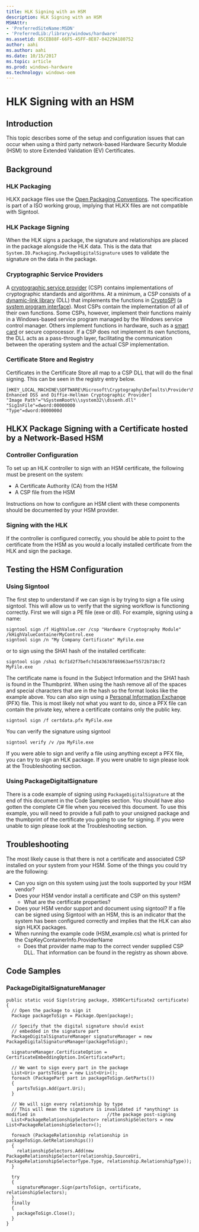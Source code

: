 ```yaml
---
title: HLK Signing with an HSM
description: HLK Signing with an HSM
MSHAttr:
- 'PreferredSiteName:MSDN'
- 'PreferredLib:/library/windows/hardware'
ms.assetid: 85CEB88F-66F5-45FF-8E87-04229A180752
author: aahi
ms.author: aahi
ms.date: 10/15/2017
ms.topic: article
ms.prod: windows-hardware
ms.technology: windows-oem
---
```


# HLK Signing with an HSM


## <span id="Introduction"></span><span id="introduction"></span><span id="INTRODUCTION"></span>Introduction


This topic describes some of the setup and configuration issues that can occur when using a third party network-based Hardware Security Module (HSM) to store Extended Validation (EV) Certificates.

## <span id="Background"></span><span id="background"></span><span id="BACKGROUND"></span>Background


### <span id="HLK_Packaging"></span><span id="hlk_packaging"></span><span id="HLK_PACKAGING"></span>HLK Packaging

HLKX package files use the [Open Packaging Conventions](https://en.wikipedia.org/wiki/Open_Packaging_Conventions). The specification is part of a ISO working group, implying that HLKX files are not compatible with Signtool.

### <span id="HLK_Package_Signing"></span><span id="hlk_package_signing"></span><span id="HLK_PACKAGE_SIGNING"></span>HLK Package Signing

When the HLK signs a package, the signature and relationships are placed in the package alongside the HLK data. This is the data that `System.IO.Packaging.PackageDigitalSignature` uses to validate the signature on the data in the package.

### <span id="Cryptographic_Service_Providers"></span><span id="cryptographic_service_providers"></span><span id="CRYPTOGRAPHIC_SERVICE_PROVIDERS"></span>Cryptographic Service Providers

A [cryptographic service provider](https://msdn.microsoft.com/en-us/library/windows/desktop/ms721572.aspx#-security-cryptographic-service-provider-gly) (CSP) contains implementations of cryptographic standards and algorithms. At a minimum, a CSP consists of a [dynamic-link library](https://msdn.microsoft.com/en-us/library/windows/desktop/ms721573.aspx#-security-dynamic-link-library-gly) (DLL) that implements the functions in [CryptoSPI](https://msdn.microsoft.com/en-us/library/windows/desktop/ms721572.aspx#-security-cryptospi-gly) (a [system program interface](https://msdn.microsoft.com/en-us/library/windows/desktop/ms721625.aspx#-security-system-program-interface-gly)). Most CSPs contain the implementation of all of their own functions. Some CSPs, however, implement their functions mainly in a Windows-based service program managed by the Windows service control manager. Others implement functions in hardware, such as a [smart card](https://msdn.microsoft.com/en-us/library/windows/desktop/ms721625.aspx#-security-smart-card-gly) or secure coprocessor. If a CSP does not implement its own functions, the DLL acts as a pass-through layer, facilitating the communication between the operating system and the actual CSP implementation.

### <span id="Certificate_Store_and_Registry"></span><span id="certificate_store_and_registry"></span><span id="CERTIFICATE_STORE_AND_REGISTRY"></span>Certificate Store and Registry

Certificates in the Certificate Store all map to a CSP DLL that will do the final signing. This can be seen in the registry entry below.

``` syntax
[HKEY_LOCAL_MACHINE\SOFTWARE\Microsoft\Cryptography\Defaults\Provider\Microsoft Enhanced DSS and Diffie-Hellman Cryptographic Provider]
"Image Path"="%SystemRoot%\\system32\\dssenh.dll"
"SigInFile"=dword:00000000
"Type"=dword:0000000d
```

## <span id="HLKX_Package_Signing_with_a_Certificate_hosted_by_a_Network-Based_HSM"></span><span id="hlkx_package_signing_with_a_certificate_hosted_by_a_network-based_hsm"></span><span id="HLKX_PACKAGE_SIGNING_WITH_A_CERTIFICATE_HOSTED_BY_A_NETWORK-BASED_HSM"></span>HLKX Package Signing with a Certificate hosted by a Network-Based HSM


### <span id="Controller_Configuration"></span><span id="controller_configuration"></span><span id="CONTROLLER_CONFIGURATION"></span>Controller Configuration

To set up an HLK controller to sign with an HSM certificate, the following must be present on the system:

-   A Certificate Authority (CA) from the HSM
-   A CSP file from the HSM

Instructions on how to configure an HSM client with these components should be documented by your HSM provider.

### <span id="Signing_with_the_HLK"></span><span id="signing_with_the_hlk"></span><span id="SIGNING_WITH_THE_HLK"></span>Signing with the HLK

If the controller is configured correctly, you should be able to point to the certificate from the HSM as you would a locally installed certificate from the HLK and sign the package.

## <span id="Testing_the_HSM_Configuration"></span><span id="testing_the_hsm_configuration"></span><span id="TESTING_THE_HSM_CONFIGURATION"></span>Testing the HSM Configuration


### <span id="Using_Signtool"></span><span id="using_signtool"></span><span id="USING_SIGNTOOL"></span>Using Signtool

The first step to understand if we can sign is by trying to sign a file using signtool. This will allow us to verify that the signing workflow is functioning correctly. First we will sign a PE file (exe or dll). For example, signing using a name:

``` syntax
signtool sign /f HighValue.cer /csp "Hardware Cryptography Module" /kHighValueContainerMyControl.exe
signtool sign /n "My Company Certificate" MyFile.exe
```

or to sign using the SHA1 hash of the installed certificate:

``` syntax
signtool sign /sha1 0cf1d2f7befc7d143678f86963aef5572b710cf2 MyFile.exe
```

The certificate name is found in the Subject Information and the SHA1 hash is found in the Thumbprint. When using the hash remove all of the spaces and special characters that are in the hash so the format looks like the example above. You can also sign using a [Personal Information Exchange](https://msdn.microsoft.com/en-us/library/windows/hardware/ff549703.aspx) (PFX) file. This is most likely not what you want to do, since a PFX file can contain the private key, where a certificate contains only the public key.

``` syntax
signtool sign /f certdata.pfx MyFile.exe
```

You can verify the signature using signtool

``` syntax
signtool verify /v /pa MyFile.exe
```

If you were able to sign and verify a file using anything except a PFX file, you can try to sign an HLK package. If you were unable to sign please look at the Troubleshooting section.

### <span id="Using_PackageDigitalSignature"></span><span id="using_packagedigitalsignature"></span><span id="USING_PACKAGEDIGITALSIGNATURE"></span>Using PackageDigitalSignature

There is a code example of signing using `PackageDigitalSignature` at the end of this document in the Code Samples section. You should have also gotten the complete C# file when you received this document. To use this example, you will need to provide a full path to your unsigned package and the thumbprint of the certificate you going to use for signing. If you were unable to sign please look at the Troubleshooting section.

## <span id="Troubleshooting"></span><span id="troubleshooting"></span><span id="TROUBLESHOOTING"></span>Troubleshooting


The most likely cause is that there is not a certificate and associated CSP installed on your system from your HSM. Some of the things you could try are the following:

-   Can you sign on this system using just the tools supported by your HSM vendor?
-   Does your HSM vendor install a certificate and CSP on this system?
    -   What are the certificate properties?
-   Does your HSM vendor support and document using signtool? If a file can be signed using Signtool with an HSM, this is an indicator that the system has been configured correctly and implies that the HLK can also sign HLKX packages.
-   When running the example code (HSM\_example.cs) what is printed for the CspKeyContainerInfo.ProviderName
    -   Does that provider name map to the correct vender supplied CSP DLL. That information can be found in the registry as shown above.

## <span id="Code_Samples"></span><span id="code_samples"></span><span id="CODE_SAMPLES"></span>Code Samples


### <span id="PackageDigitalSignatureManager"></span><span id="packagedigitalsignaturemanager"></span><span id="PACKAGEDIGITALSIGNATUREMANAGER"></span>PackageDigitalSignatureManager

```CSharp
public static void Sign(string package, X509Certificate2 certificate)
{
  // Open the package to sign it
  Package packageToSign = Package.Open(package);

  // Specify that the digital signature should exist 
  // embedded in the signature part
  PackageDigitalSignatureManager signatureManager = new PackageDigitalSignatureManager(packageToSign);

  signatureManager.CertificateOption = CertificateEmbeddingOption.InCertificatePart;

  // We want to sign every part in the package
  List<Uri> partsToSign = new List<Uri>();
  foreach (PackagePart part in packageToSign.GetParts())
  {
    partsToSign.Add(part.Uri);
  }

  // We will sign every relationship by type
  // This will mean the signature is invalidated if *anything* is modified in                           //the package post-signing
  List<PackageRelationshipSelector> relationshipSelectors = new List<PackageRelationshipSelector>();

  foreach (PackageRelationship relationship in packageToSign.GetRelationships())
  {
    relationshipSelectors.Add(new PackageRelationshipSelector(relationship.SourceUri, PackageRelationshipSelectorType.Type, relationship.RelationshipType));
  }

  try
  {
    signatureManager.Sign(partsToSign, certificate, relationshipSelectors);
  }
  finally
  {
    packageToSign.Close();
  }
}
                
```

 

 






